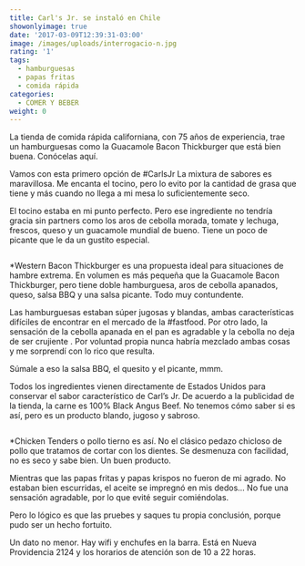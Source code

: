 ```yaml
---
title: Carl's Jr. se instaló en Chile
showonlyimage: true
date: '2017-03-09T12:39:31-03:00'
image: /images/uploads/interrogacio-n.jpg
rating: '1'
tags:
  - hamburguesas
  - papas fritas
  - comida rápida
categories:
  - COMER Y BEBER
weight: 0
---
```

La tienda de comida rápida californiana, con 75 años de experiencia, trae un hamburguesas como la Guacamole Bacon Thickburger que está bien buena. Conócelas aquí.

<!--more-->

Vamos con esta primero opción de #CarlsJr La mixtura de sabores es maravillosa. Me encanta el tocino, pero lo evito por la cantidad de grasa que tiene y más cuando no llega a mi mesa lo suficientemente seco. 

El tocino estaba en mi punto perfecto. Pero ese ingrediente no tendría gracia sin partners como los aros de cebolla morada, tomate y lechuga, frescos, queso y un guacamole mundial de bueno. Tiene un poco de picante que le da un gustito especial.

![]()

\*Western Bacon Thickburger es una propuesta ideal para situaciones de hambre extrema. En volumen es más pequeña que la Guacamole Bacon Thickburger, pero tiene doble hamburguesa, aros de cebolla apanados, queso, salsa BBQ y una salsa picante. Todo muy contundente.

Las hamburguesas estaban súper jugosas y blandas, ambas características difíciles de encontrar en el mercado de la #fastfood. Por otro lado, la sensación de la cebolla apanada en el pan es agradable y la cebolla no deja de ser crujiente . Por voluntad propia nunca habría mezclado ambas cosas y me sorprendí con lo rico que resulta. 

Súmale a eso la salsa BBQ, el quesito y el picante, mmm. 

Todos los ingredientes vienen directamente de Estados Unidos para conservar el sabor característico de Carl’s Jr. De acuerdo a la publicidad de la tienda, la carne es 100% Black Angus Beef. No tenemos cómo saber si es así, pero es un producto blando, jugoso y sabroso.

![]()

\*Chicken Tenders o pollo tierno es así. No el clásico pedazo chicloso de pollo que tratamos de cortar con los dientes. Se desmenuza con facilidad, no es seco y sabe bien. Un buen producto.

Mientras que las papas fritas y papas krispos no fueron de mi agrado. No estaban bien escurridas, el aceite se impregnó en mis dedos… No fue una sensación agradable, por lo que evité seguir comiéndolas. 

Pero lo lógico es que las pruebes y saques tu propia conclusión, porque pudo ser un hecho fortuito.

Un dato no menor. Hay wifi y enchufes en la barra. Está en Nueva Providencia 2124 y los horarios de atención son de 10 a 22 horas.
